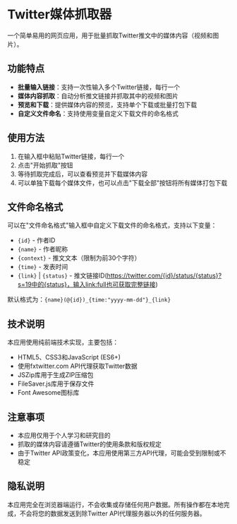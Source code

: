 # Twitter媒体抓取器

一个简单易用的网页应用，用于批量抓取Twitter推文中的媒体内容（视频和图片）。

## 功能特点

- **批量输入链接**：支持一次性输入多个Twitter链接，每行一个
- **媒体内容抓取**：自动分析推文链接并抓取其中的视频和图片
- **预览和下载**：提供媒体内容的预览，支持单个下载或批量打包下载
- **自定义文件命名**：支持使用变量自定义下载文件的命名格式

## 使用方法

1. 在输入框中粘贴Twitter链接，每行一个
2. 点击"开始抓取"按钮
3. 等待抓取完成后，可以查看预览并下载媒体内容
4. 可以单独下载每个媒体文件，也可以点击"下载全部"按钮将所有媒体打包下载

## 文件命名格式

可以在"文件命名格式"输入框中自定义下载文件的命名格式，支持以下变量：

- `{id}` - 作者ID
- `{name}` - 作者昵称
- `{context}` - 推文文本（限制为前30个字符）
- `{time}` - 发表时间
- `{link}` | `{status}` - 推文链接ID(https://twitter.com/{id}/status/{status}?s=19中的{status}，输入link:full也可获取完整链接)

默认格式为：`{name}(@{id})_{time:"yyyy-mm-dd"}_{link}`

## 技术说明

本应用使用纯前端技术实现，主要包括：

- HTML5、CSS3和JavaScript (ES6+)
- 使用fxtwitter.com API代理获取Twitter数据
- JSZip库用于生成ZIP压缩包
- FileSaver.js库用于保存文件
- Font Awesome图标库

## 注意事项

- 本应用仅用于个人学习和研究目的
- 抓取的媒体内容请遵循Twitter的使用条款和版权规定
- 由于Twitter API政策变化，本应用使用第三方API代理，可能会受到限制或不稳定

## 隐私说明

本应用完全在浏览器端运行，不会收集或存储任何用户数据。所有操作都在本地完成，不会将您的数据发送到除Twitter API代理服务器以外的任何服务器。